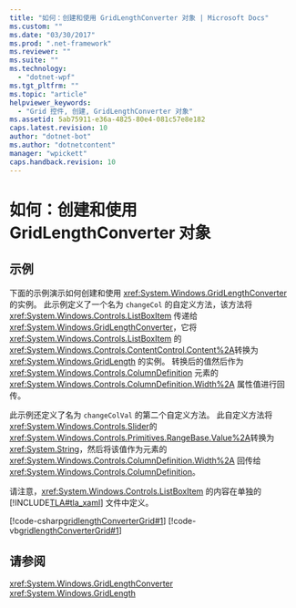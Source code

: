 ```yaml
---
title: "如何：创建和使用 GridLengthConverter 对象 | Microsoft Docs"
ms.custom: ""
ms.date: "03/30/2017"
ms.prod: ".net-framework"
ms.reviewer: ""
ms.suite: ""
ms.technology: 
  - "dotnet-wpf"
ms.tgt_pltfrm: ""
ms.topic: "article"
helpviewer_keywords: 
  - "Grid 控件, 创建, GridLengthConverter 对象"
ms.assetid: 5ab75911-e36a-4825-80e4-081c57e8e182
caps.latest.revision: 10
author: "dotnet-bot"
ms.author: "dotnetcontent"
manager: "wpickett"
caps.handback.revision: 10
---
```

# 如何：创建和使用 GridLengthConverter 对象
## 示例  
 下面的示例演示如何创建和使用 <xref:System.Windows.GridLengthConverter> 的实例。  此示例定义了一个名为 `changeCol` 的自定义方法，该方法将 <xref:System.Windows.Controls.ListBoxItem> 传递给 <xref:System.Windows.GridLengthConverter>，它将 <xref:System.Windows.Controls.ListBoxItem> 的<xref:System.Windows.Controls.ContentControl.Content%2A>转换为 <xref:System.Windows.GridLength> 的实例。  转换后的值然后作为 <xref:System.Windows.Controls.ColumnDefinition> 元素的 <xref:System.Windows.Controls.ColumnDefinition.Width%2A> 属性值进行回传。  
  
 此示例还定义了名为 `changeColVal` 的第二个自定义方法。  此自定义方法将<xref:System.Windows.Controls.Slider>的<xref:System.Windows.Controls.Primitives.RangeBase.Value%2A>转换为<xref:System.String>，然后将该值作为元素的 <xref:System.Windows.Controls.ColumnDefinition.Width%2A> 回传给 <xref:System.Windows.Controls.ColumnDefinition>。  
  
 请注意，<xref:System.Windows.Controls.ListBoxItem> 的内容在单独的[!INCLUDE[TLA#tla_xaml](../../../../includes/tlasharptla-xaml-md.md)] 文件中定义。  
  
 [!code-csharp[gridlengthConverterGrid#1](../../../../samples/snippets/csharp/VS_Snippets_Wpf/gridlengthConverterGrid/CSharp/Window1.xaml.cs#1)]
 [!code-vb[gridlengthConverterGrid#1](../../../../samples/snippets/visualbasic/VS_Snippets_Wpf/gridlengthConverterGrid/VisualBasic/Window1.xaml.vb#1)]  
  
## 请参阅  
 <xref:System.Windows.GridLengthConverter>   
 <xref:System.Windows.GridLength>